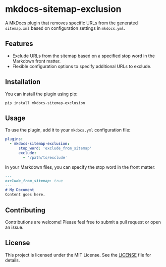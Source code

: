 # mkdocs-sitemap-exclusion
A MkDocs plugin that removes specific URLs from the generated `sitemap.xml` based on configuration settings in `mkdocs.yml`.

## Features
- Exclude URLs from the sitemap based on a specified stop word in the Markdown front matter.
- Flexible configuration options to specify additional URLs to exclude.

## Installation
You can install the plugin using pip:

```
pip install mkdocs-sitemap-exclusion
```

## Usage
To use the plugin, add it to your `mkdocs.yml` configuration file:

```yaml
plugins:
  - mkdocs-sitemap-exclusion:
      stop_word: 'exclude_from_sitemap'
      exclude:
        - '/path/to/exclude'
```

In your Markdown files, you can specify the stop word in the front matter:

```markdown
---
exclude_from_sitemap: true
---
# My Document
Content goes here.
```

## Contributing
Contributions are welcome! Please feel free to submit a pull request or open an issue.

## License
This project is licensed under the MIT License. See the [LICENSE](LICENSE) file for details.